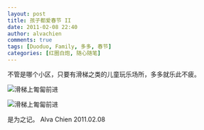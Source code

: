```yaml
---
layout: post
title: 孩子都爱春节 II
date: 2011-02-08 22:40
author: alvachien
comments: true
tags: [Duoduo, Family, 多多, 春节]
categories: [红圈白炮, 随心随笔]
---
```

不管是哪个小区，只要有滑梯之类的儿童玩乐场所，多多就乐此不疲。

![滑梯上匍匐前进](http://farm6.static.flickr.com/5092/5428191248_5d968a5839_b.jpg)

![滑梯上匍匐前进](http://farm6.static.flickr.com/5292/5427588785_a324a68632_b.jpg)

是为之记。
Alva Chien
2011.02.08
